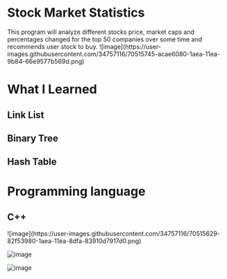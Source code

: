 <html lang="en">
<head>
    <meta charset="UTF-8">
    <meta name="viewport" content="width=device-width, initial-scale=1.0">
    <meta http-equiv="X-UA-Compatible" content="ie=edge">
</head>
<body>

<h1>Stock Market Statistics</h1>
This program will analyze different stocks price, market caps and percentages changed for the top 50 companies over some time and recommends user stock to buy.
![image](https://user-images.githubusercontent.com/34757116/70515745-acae6080-1aea-11ea-9b84-66e9577b569d.png)
<h1>What I Learned</h1>
<h2>Link List</h2>
<h2>Binary Tree</h2>
<h2>Hash Table</h2>
<h1>Programming language</h1>
<h2>C++</h2>
![image](https://user-images.githubusercontent.com/34757116/70515629-82f53980-1aea-11ea-8dfa-83910d7917d0.png)

![image](https://user-images.githubusercontent.com/34757116/70515662-91435580-1aea-11ea-9b8f-43f351ee87ab.png)

![image](https://user-images.githubusercontent.com/34757116/70515698-9c968100-1aea-11ea-90c8-bc8ffa69ef02.png)


</body>
</html>
